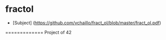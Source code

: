 fractol
=======

* [Subject] (https://github.com/vchaillo/fract_ol/blob/master/fract_ol.pdf)

=============
Project of 42


